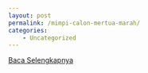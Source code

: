 ```yaml
---
layout: post
permalink: /mimpi-calon-mertua-marah/
categories:
    - Uncategorized
---
```


[Baca Selengkapnya](/08)